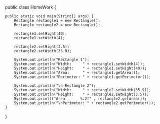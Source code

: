 public class HomeWork {

	public static void main(String[] args) {
		Rectangle rectangle1 = new Rectangle();
		Rectangle rectangle2 = new Rectangle();
		
		rectangle1.setHight(40);
		rectangle1.setWidth(4);
		
		rectangle2.setHight(3.5);
		rectangle2.setWidth(35.9);
		
		System.out.println("Rectangle 1");
		System.out.println("Width:     " + rectangle1.setWidth(4));
		System.out.println("Height:    " + rectangle1.setHight(40));
		System.out.println("Area:      " + rectangle1.getArea());
		System.out.println("Perimeter: " + rectangle1.getPerimeter());

		System.out.println("\n Rectangle 2");
		System.out.println("Width:     " + rectangle2.setWidth(35.9));
		System.out.println("Height:    " + rectangle2.setHight(3.5));
		System.out.printf("Area:      %.2f" , rectangle2.getArea());
		System.out.println("\nPerimeter: " + rectangle2.getPerimeter());
	}
}
